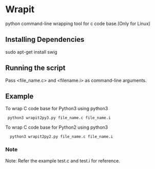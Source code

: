 # Wrapit
python command-line wrapping tool for c code base.(Only for Linux)
## Installing Dependencies
sudo apt-get install swig
## Running the script
Pass <file_name.c> and <filename.i> as command-line arguments.
## Example
  To wrap C code base for Python3 using python3
  ``` 
   python3 wrapit2py3.py file_name.c file_name.i
  ```
  To wrap C code base for Python2 using python3
  ```
    python3 wrapit2py2.py file_name.c file_name.i
  ```
### Note
Note: Refer the example test.c and test.i for reference.
